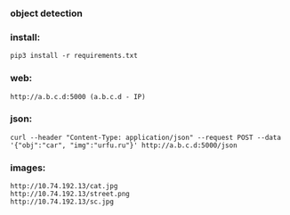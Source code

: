 ### object detection

### install: 
	pip3 install -r requirements.txt

### web: 
	http://a.b.c.d:5000 (a.b.c.d - IP)

### json: 
	curl --header "Content-Type: application/json" --request POST --data '{"obj":"car", "img":"urfu.ru"}' http://a.b.c.d:5000/json

### images:
	http://10.74.192.13/cat.jpg
	http://10.74.192.13/street.png
	http://10.74.192.13/sc.jpg
